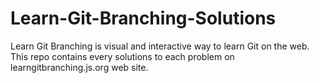 # Learn-Git-Branching-Solutions
Learn Git Branching is visual and interactive way to learn Git on the web. This repo contains every solutions to each problem on learngitbranching.js.org web site.

